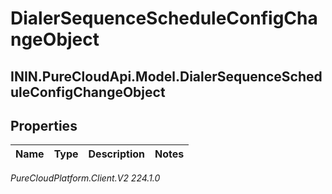 # DialerSequenceScheduleConfigChangeObject

## ININ.PureCloudApi.Model.DialerSequenceScheduleConfigChangeObject

## Properties

|Name | Type | Description | Notes|
|------------ | ------------- | ------------- | -------------|



_PureCloudPlatform.Client.V2 224.1.0_
